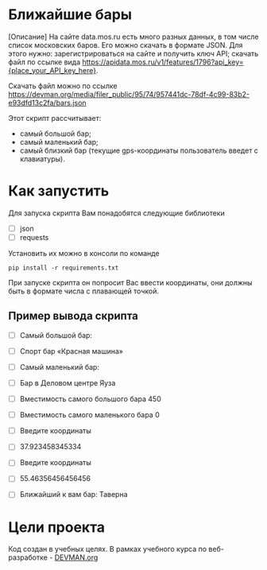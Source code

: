 
# Ближайшие бары

[Описание]
На сайте data.mos.ru есть много разных данных, в том числе список московских баров. Его можно скачать в формате JSON. Для этого нужно:
зарегистрироваться на сайте и получить ключ API;
скачать файл по ссылке вида https://apidata.mos.ru/v1/features/1796?api_key={place_your_API_key_here}.

Скачать файл можно по ссылке https://devman.org/media/filer_public/95/74/957441dc-78df-4c99-83b2-e93dfd13c2fa/bars.json

   

Этот скрипт рассчитывает:

 - самый большой бар; 
 - самый маленький бар;
 - самый близкий бар (текущие gps-координаты пользователь введет с клавиатуры).





# Как запустить
Для запуска скрипта Вам понадобятся следующие библиотеки

 - [ ] json
 - [ ] requests
 
 Установить их можно в консоли по команде
 

    pip install -r requirements.txt

 При запуске скрипта он попросит Вас ввести координаты, они должны быть в формате числа с плавающей точкой.

## Пример вывода скрипта

 - [ ] Самый большой бар: 
 - [ ] Спорт бар «Красная машина»
 - [ ] Самый маленький бар: 
 - [ ] Бар в Деловом центре Яуза
 - [ ] Вместимость самого большого бара 450
 - [ ] Вместимость самого маленького бара 0
 - [ ] Введите координаты
 - [ ] 37.923458345334
 - [ ] Введите координаты
 - [ ] 55.46356456456456
 - [ ] Ближайший к вам бар:  Таверна


# Цели проекта

Код создан в учебных целях. В рамках учебного курса по веб-разработке - [DEVMAN.org](https://devman.org)
